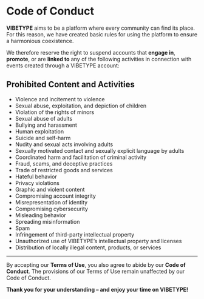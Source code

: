 # Code of Conduct

**VIBETYPE** aims to be a platform where every community can find its place.
For this reason, we have created basic rules for using the platform to ensure a harmonious coexistence.

We therefore reserve the right to suspend accounts that **engage in**, **promote**, or are **linked to** any of the following activities in connection with events created through a VIBETYPE account:

## Prohibited Content and Activities

- Violence and incitement to violence
- Sexual abuse, exploitation, and depiction of children
- Violation of the rights of minors
- Sexual abuse of adults
- Bullying and harassment
- Human exploitation
- Suicide and self-harm
- Nudity and sexual acts involving adults
- Sexually motivated contact and sexually explicit language by adults
- Coordinated harm and facilitation of criminal activity
- Fraud, scams, and deceptive practices
- Trade of restricted goods and services
- Hateful behavior
- Privacy violations
- Graphic and violent content
- Compromising account integrity
- Misrepresentation of identity
- Compromising cybersecurity
- Misleading behavior
- Spreading misinformation
- Spam
- Infringement of third-party intellectual property
- Unauthorized use of VIBETYPE’s intellectual property and licenses
- Distribution of locally illegal content, products, or services

---

By accepting our **Terms of Use**, you also agree to abide by our **Code of Conduct**.
The provisions of our Terms of Use remain unaffected by our Code of Conduct.

**Thank you for your understanding – and enjoy your time on VIBETYPE!**
